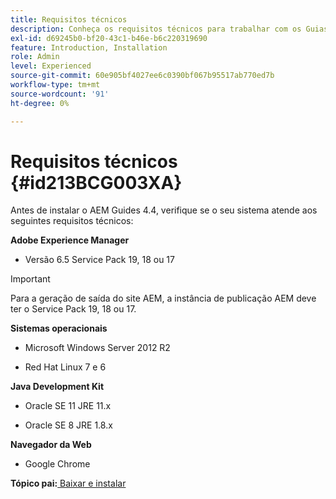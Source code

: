 ```yaml
---
title: Requisitos técnicos
description: Conheça os requisitos técnicos para trabalhar com os Guias do Adobe Experience Manager
exl-id: d69245b0-bf20-43c1-b46e-b6c220319690
feature: Introduction, Installation
role: Admin
level: Experienced
source-git-commit: 60e905bf4027ee6c0390bf067b95517ab770ed7b
workflow-type: tm+mt
source-wordcount: '91'
ht-degree: 0%

---
```


# Requisitos técnicos {#id213BCG003XA}

Antes de instalar o AEM Guides 4.4, verifique se o seu sistema atende aos seguintes requisitos técnicos:

**Adobe Experience Manager**

- Versão 6.5 Service Pack 19, 18 ou 17

>[!IMPORTANT]
>
> Para a geração de saída do site AEM, a instância de publicação AEM deve ter o Service Pack 19, 18 ou 17.

**Sistemas operacionais**

- Microsoft Windows Server 2012 R2

- Red Hat Linux 7 e 6


**Java Development Kit**

- Oracle SE 11 JRE 11.x

- Oracle SE 8 JRE 1.8.x


**Navegador da Web**

- Google Chrome


**Tópico pai:**[ Baixar e instalar](download-install.md)
